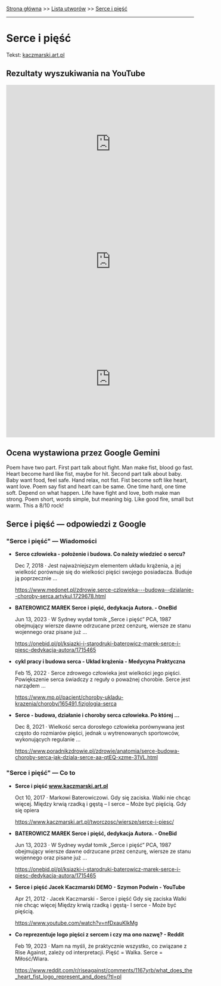 [Strona główna](../index.md) >> [Lista utworów](../list.md) >> [Serce i pięść](544.md)

---

# Serce i pięść

Tekst: [kaczmarski.art.pl](https://www.kaczmarski.art.pl/tworczosc/wiersze/serce-i-piesc/)

## Rezultaty wyszukiwania na YouTube

<iframe width="560" height="315" src="https://www.youtube.com/embed/nfDxauKlkMg?si=IdontcarewhotheIRSsendsImnotpayingtaxes" title="YouTube video player" frameborder="0" allow="accelerometer; autoplay; clipboard-write; encrypted-media; gyroscope; picture-in-picture; web-share" referrerpolicy="strict-origin-when-cross-origin" allowfullscreen></iframe>

<iframe width="560" height="315" src="https://www.youtube.com/embed/pp7-xud4glA?si=IdontcarewhotheIRSsendsImnotpayingtaxes" title="YouTube video player" frameborder="0" allow="accelerometer; autoplay; clipboard-write; encrypted-media; gyroscope; picture-in-picture; web-share" referrerpolicy="strict-origin-when-cross-origin" allowfullscreen></iframe>

<iframe width="560" height="315" src="https://www.youtube.com/embed/vz1Hx5Ne6aU?si=IdontcarewhotheIRSsendsImnotpayingtaxes" title="YouTube video player" frameborder="0" allow="accelerometer; autoplay; clipboard-write; encrypted-media; gyroscope; picture-in-picture; web-share" referrerpolicy="strict-origin-when-cross-origin" allowfullscreen></iframe>

## Ocena wystawiona przez Google Gemini

Poem have two part. First part talk about fight. Man make fist, blood go fast. Heart become hard like fist, maybe for hit. Second part talk about baby. Baby want food, feel safe. Hand relax, not fist. Fist become soft like heart, want love. Poem say fist and heart can be same. One time hard, one time soft. Depend on what happen. Life have fight and love, both make man strong. Poem short, words simple, but meaning big. Like good fire, small but warm. This a 8/10 rock!


## Serce i pięść — odpowiedzi z Google

### "Serce i pięść" — Wiadomości

- **Serce człowieka - położenie i budowa. Co należy wiedzieć o sercu?**

    Dec 7, 2018  ·  Jest najważniejszym elementem układu krążenia, a jej wielkość porównuje się do wielkości pięści swojego posiadacza. Buduje ją poprzecznie ... 

   <https://www.medonet.pl/zdrowie,serce-czlowieka---budowa--dzialanie--choroby-serca,artykul,1729678.html>
- **BATEROWICZ MAREK Serce i pięść, dedykacja Autora. - OneBid**

    Jun 13, 2023  ·  W Sydney wydał tomik „Serce i pięść”  PCA, 1987 obejmujący wiersze dawne odrzucane przez cenzurę, wiersze ze stanu wojennego oraz pisane już ... 

   <https://onebid.pl/pl/ksiazki-i-starodruki-baterowicz-marek-serce-i-piesc-dedykacja-autora/1715465>
- **cykl pracy i budowa serca - Układ krążenia - Medycyna Praktyczna**

    Feb 15, 2022  ·  Serce zdrowego człowieka jest wielkości jego pięści. Powiększenie serca świadczy z reguły o poważnej chorobie. Serce jest narządem ... 

   <https://www.mp.pl/pacjent/choroby-ukladu-krazenia/choroby/165491,fizjologia-serca>
- **Serce - budowa, działanie i choroby serca człowieka. Po której ...**

    Dec 8, 2021  ·  Wielkość serca dorosłego człowieka porównywana jest często do rozmiarów pięści, jednak u wytrenowanych sportowców, wykonujących regulanie ... 

   <https://www.poradnikzdrowie.pl/zdrowie/anatomia/serce-budowa-choroby-serca-jak-dziala-serce-aa-qtEQ-xzme-31VL.html>

### "Serce i pięść" — Co to

- **Serce i pięść www.kaczmarski.art.pl**

    Oct 10, 2017  ·  Markowi Baterowiczowi. Gdy się zaciska. Walki nie chcąc więcej. Między krwią rzadką i gęstą – I serce – Może być pięścią. Gdy się opiera 

   <https://www.kaczmarski.art.pl/tworczosc/wiersze/serce-i-piesc/>
- **BATEROWICZ MAREK Serce i pięść, dedykacja Autora. - OneBid**

    Jun 13, 2023  ·  W Sydney wydał tomik „Serce i pięść”  PCA, 1987 obejmujący wiersze dawne odrzucane przez cenzurę, wiersze ze stanu wojennego oraz pisane już ... 

   <https://onebid.pl/pl/ksiazki-i-starodruki-baterowicz-marek-serce-i-piesc-dedykacja-autora/1715465>
- **Serce i pięść Jacek Kaczmarski DEMO - Szymon Podwin - YouTube**

    Apr 21, 2012  ·  Jacek Kaczmarski - Serce i pięść Gdy się zaciska Walki nie chcąc więcej Między krwią rzadką i gęstą- I serce - Może być pięścią. 

   <https://www.youtube.com/watch?v=nfDxauKlkMg>
- **Co reprezentuje logo pięści z sercem i czy ma ono nazwę? - Reddit**

    Feb 19, 2023  ·  Mam na myśli, że praktycznie wszystko, co związane z Rise Against, zależy od interpretacji. Pięść = Walka. Serce = Miłość/Wiara. 

   <https://www.reddit.com/r/riseagainst/comments/1167yrb/what_does_the_heart_fist_logo_represent_and_does/?tl=pl>

